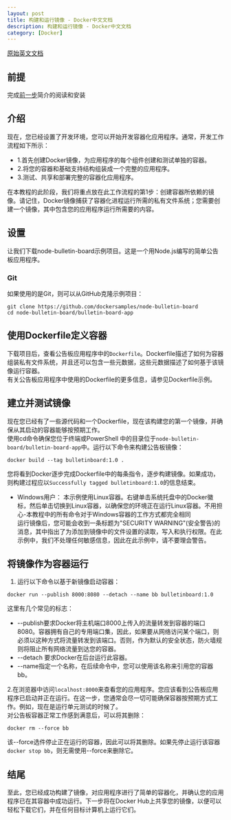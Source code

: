 ```yaml
---
layout: post
title: 构建和运行镜像 - Docker中文文档
description: 构建和运行镜像 - Docker中文文档
category: [Docker]
---
```

[原始英文文档](https://docs.docker.com/get-started/part2)
## 前提
完成[前一步](/docker-orientation-setup.html)简介的阅读和安装
## 介绍
现在，您已经设置了开发环境，您可以开始开发容器化应用程序。通常，开发工作流程如下所示：
* 1.首先创建Docker镜像，为应用程序的每个组件创建和测试单独的容器。
* 2.将您的容器和基础支持结构组装成一个完整的应用程序。
* 3.测试、共享和部署完整的容器化应用程序。  

在本教程的此阶段，我们将重点放在此工作流程的第1步：创建容器所依赖的镜像。请记住，Docker镜像捕获了容器化进程运行所需的私有文件系统；您需要创建一个镜像，其中包含您的应用程序运行所需要的内容。
## 设置
让我们下载node-bulletin-board示例项目。这是一个用Node.js编写的简单公告板应用程序。
### Git
如果使用的是Git，则可以从GitHub克隆示例项目：
```
git clone https://github.com/dockersamples/node-bulletin-board
cd node-bulletin-board/bulletin-board-app
```
## 使用Dockerfile定义容器
下载项目后，查看公告板应用程序中的`Dockerfile`。Dockerfile描述了如何为容器组装私有文件系统，并且还可以包含一些元数据，这些元数据描述了如何基于该镜像运行容器。  
有关公告板应用程序中使用的Dockerfile的更多信息，请参见Dockerfile示例。  
## 建立并测试镜像
现在您已经有了一些源代码和一个Dockerfile，现在该构建您的第一个镜像，并确保从其启动的容器能够按预期工作。  
使用cd命令确保您位于终端或PowerShell 中的目录位于`node-bulletin-board/bulletin-board-app`中。运行以下命令来构建公告板镜像：
```
docker build --tag bulletinboard:1.0 .
```
您将看到Docker逐步完成Dockerfile中的每条指令，逐步构建镜像。如果成功，则构建过程应以`Successfully tagged bulletinboard:1.0`的信息结束。
* Windows用户： 
本示例使用Linux容器。右键单击系统托盘中的Docker徽标，然后单击切换到Linux容器，以确保您的环境正在运行Linux容器。不用担心-本教程中的所有命令对于Windows容器的工作方式都完全相同   
运行镜像后，您可能会收到一条标题为"SECURITY WARNING"(安全警告)的消息，其中指出了为添加到镜像中的文件设置的读取，写入和执行权限。在此示例中，我们不处理任何敏感信息，因此在此示例中，请不要理会警告。

## 将镜像作为容器运行
1. 运行以下命令以基于新镜像启动容器：  
```
docker run --publish 8000:8080 --detach --name bb bulletinboard:1.0
```
这里有几个常见的标志：
* --publish要求Docker将主机端口8000上传入的流量转发到容器的端口8080。容器拥有自己的专用端口集，因此，如果要从网络访问某个端口，则必须以这种方式将流量转发到该端口。否则，作为默认的安全状态，防火墙规则将阻止所有网络流量到达您的容器。
* --detach 要求Docker在后台运行此容器。
* --name指定一个名称，在后续命令中，您可以使用该名称来引用您的容器bb。  

2.在浏览器中访问`localhost:8000`来查看您的应用程序。您应该看到公告板应用程序已启动并正在运行。在这一步，您通常会尽一切可能确保容器按预期方式工作。例如，现在是运行单元测试的时候了。  
对公告板容器正常工作感到满意后，可以将其删除：
```
docker rm --force bb
```
该--force选件停止正在运行的容器，因此可以将其删除。如果先停止运行该容器`docker stop bb`，则无需使用--force来删除它。
## 结尾
至此，您已经成功构建了镜像，对应用程序进行了简单的容器化，并确认您的应用程序已在其容器中成功运行。下一步将在Docker Hub上共享您的镜像，以便可以轻松下载它们，并在任何目标计算机上运行它们。
